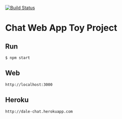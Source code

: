 [![Build Status](https://travis-ci.org/DaleSeo/chat.svg?branch=travis3)](https://travis-ci.org/DaleSeo/chat)

# Chat Web App Toy Project

## Run

```
$ npm start
```

## Web
```
http://localhost:3000
```

## Heroku
```
http://dale-chat.herokuapp.com
```